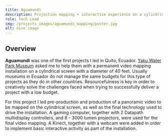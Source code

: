 ```yaml
---
title: Aguamundi
description: Projection mapping + interactive experience on a cylindrical screen.
role: Tech Lead
img: /projects_images/aguamundi_mapping/poster.jpg
alt: nice image
---
```


## Overview

**Aguamundi** was one of the first projects I led in Quito, Ecuador. <a href="www.yakumuseoagua.gob.ec">Yaku Water Park Museum</a> asked me to help them with a permanent video mapping installation on a cylindrical screen with a diameter of 40 feet. Usually museums in Ecuador do not manage the same budgets for this type of projects as they do in other countries. Resourcefulness is key in order to creatively solve the challenges faced when trying to successfully deliver a project with a low budget. 

For this project I led pre-production and production of a panoramic video to be mapped on the cylindrical screen, as well as the final technology used to drive the installation. A gaming computer, together with 2 Datapath multidisplay controllers, and 8 - 3000 lumen projectors, were used for the final video mapping. A Kinect, together with a webcam were added in order to implement basic interactive activity as part of the installation. 
